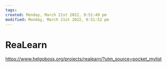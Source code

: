 ```yaml
---
tags: 
created: Monday, March 21st 2022, 9:51:49 pm
modified: Monday, March 21st 2022, 9:51:52 pm
---
```


# ReaLearn
https://www.helgoboss.org/projects/realearn/?utm_source=pocket_mylist